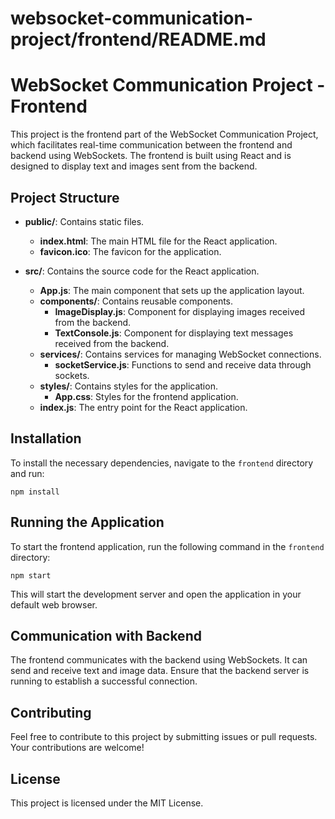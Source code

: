 # websocket-communication-project/frontend/README.md

# WebSocket Communication Project - Frontend

This project is the frontend part of the WebSocket Communication Project, which facilitates real-time communication between the frontend and backend using WebSockets. The frontend is built using React and is designed to display text and images sent from the backend.

## Project Structure

- **public/**: Contains static files.
  - **index.html**: The main HTML file for the React application.
  - **favicon.ico**: The favicon for the application.

- **src/**: Contains the source code for the React application.
  - **App.js**: The main component that sets up the application layout.
  - **components/**: Contains reusable components.
    - **ImageDisplay.js**: Component for displaying images received from the backend.
    - **TextConsole.js**: Component for displaying text messages received from the backend.
  - **services/**: Contains services for managing WebSocket connections.
    - **socketService.js**: Functions to send and receive data through sockets.
  - **styles/**: Contains styles for the application.
    - **App.css**: Styles for the frontend application.
  - **index.js**: The entry point for the React application.

## Installation

To install the necessary dependencies, navigate to the `frontend` directory and run:

```
npm install
```

## Running the Application

To start the frontend application, run the following command in the `frontend` directory:

```
npm start
```

This will start the development server and open the application in your default web browser.

## Communication with Backend

The frontend communicates with the backend using WebSockets. It can send and receive text and image data. Ensure that the backend server is running to establish a successful connection.

## Contributing

Feel free to contribute to this project by submitting issues or pull requests. Your contributions are welcome!

## License

This project is licensed under the MIT License.